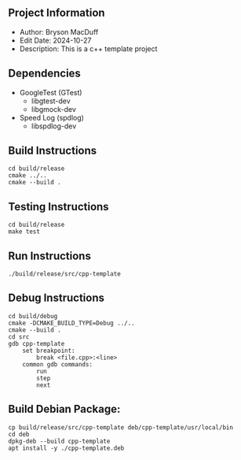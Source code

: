 ## Project Information
* Author: Bryson MacDuff
* Edit Date: 2024-10-27
* Description: This is a c++ template project
## Dependencies
* GoogleTest (GTest)
    * libgtest-dev
    * libgmock-dev
* Speed Log (spdlog)
    * libspdlog-dev
## Build Instructions
    cd build/release
    cmake ../..
    cmake --build .
## Testing Instructions
    cd build/release
    make test
## Run Instructions
    ./build/release/src/cpp-template
## Debug Instructions
    cd build/debug
    cmake -DCMAKE_BUILD_TYPE=Debug ../..
    cmake --build .
    cd src
    gdb cpp-template
        set breakpoint:
            break <file.cpp>:<line>
        common gdb commands:
            run
            step
            next
## Build Debian Package:
    cp build/release/src/cpp-template deb/cpp-template/usr/local/bin
    cd deb
    dpkg-deb --build cpp-template
    apt install -y ./cpp-template.deb
